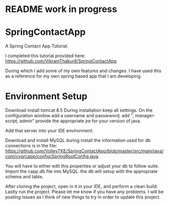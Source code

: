 # README work in progress
# SpringContactApp
A Spring Contact App Tutorial.

I completed this tutorial provided here: 
https://github.com/VikramThakur8/SpringContactApp

During which I add some of my own features and changes. I have used this as a reference for my own spring based app that I am developing. 


# Environment Setup

Download install tomcat 8.5
During installation keep all settings. On the configuration window add a username and passwword; add ", manager-script, admin"
provide the appropriate jre for your version of java.

Add that server into your IDE environment. 


Download and install MySQL
during install the information used for db connections is in the file:
https://github.com/VolleyTKE/SpringContactApp/blob/master/src/main/java/com/cvg/capp/config/SpringRootConfig.java

You will have to either edit this properties or adjust your db to follow suite.
Import the capp.db file into MySQL. the db will setup with the appropriate schema and table. 

After cloning the project, open in it in your IDE, and perform a clean build. Lastly run the project. Please let me know if you have any problems. I will be posting issues as I think of new things to try in order to update this project.
